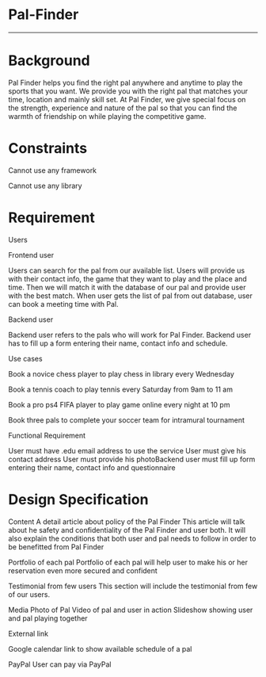 Pal-Finder
==========
---------------------------------------------------------

Background
==========
Pal Finder helps you find the right pal anywhere and anytime to play the sports that you want. We provide you with the right pal that matches your time, location and mainly skill set.  At Pal Finder, we give special focus on the strength, experience and nature of the pal so that you can find the warmth of friendship on while playing the competitive game.

Constraints
==========

Cannot use any framework

Cannot use any library


Requirement
==========

Users

Frontend user

Users can search for the pal from our available list. Users will provide us with their contact info, the game that they want to play and the place and time. Then we will match it with the database of our pal and provide user with the best match.  When user gets the list of pal from out database, user can book a meeting time with Pal.

Backend user

Backend user refers to the pals who will work for Pal Finder. Backend user has to fill up a form entering their name, contact info and schedule.

Use cases

Book a novice chess player to play chess in library every Wednesday

Book a tennis coach to play tennis every Saturday from 9am to 11 am

Book a pro ps4 FIFA player to play game online every night at 10 pm

Book three pals to complete your soccer team for intramural tournament


Functional Requirement

User must have .edu email address to use the service
User must give his contact address
User must provide his photoBackend user must fill up form entering their name, contact info and questionnaire


Design Specification
==========

Content
A detail article about policy of the Pal Finder
This article will talk about he safety and confidentiality of the Pal Finder and user both. It will also explain the conditions that both user and pal needs to follow in order to be benefitted from Pal Finder

Portfolio of each pal
Portfolio of each pal will help user to make his or her reservation even more secured and confident

Testimonial from few users
This section will include the testimonial from few of our users.

Media
Photo of Pal
Video of pal and user in action
Slideshow showing user and pal playing together

External link

Google calendar link
to show available schedule of a pal

PayPal
User can pay via PayPal

